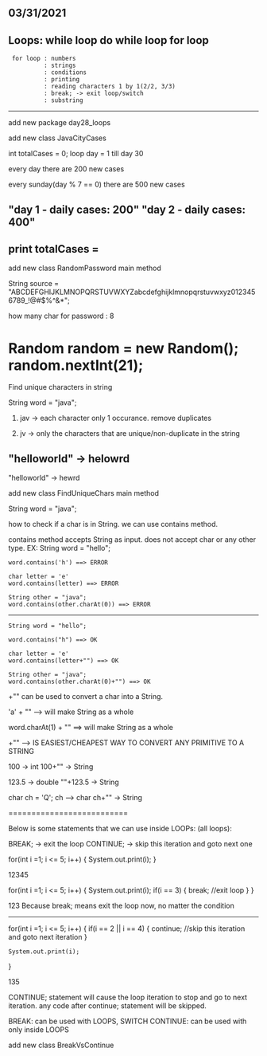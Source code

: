 
03/31/2021
----------

Loops: while loop
do while loop
for loop
---------

	 for loop : numbers
	 		  : strings
	 		  : conditions
	 		  : printing
	 		  : reading characters 1 by 1(2/2, 3/3)
	 		  : break; -> exit loop/switch
	 		  : substring
---------------------------------------------

add new package day28_loops

add new class JavaCityCases

int totalCases = 0;
loop day = 1 till day 30

every day there are 200 new cases

every sunday(day % 7 == 0) there are 500 new cases

"day 1 - daily cases: 200"
"day 2 - daily cases: 400"
--------------

print totalCases =
--------------------------


add new class RandomPassword
main method

String source = "ABCDEFGHIJKLMNOPQRSTUVWXYZabcdefghijklmnopqrstuvwxyz0123456789_!@#$%^&*";

how many char for password : 8

Random random = new Random();
random.nextInt(21);
===========================================

Find unique characters in string

String word = "java";

1) jav -> each character only 1 occurance. remove duplicates

2) jv -> only the characters that are unique/non-duplicate in the string


"helloworld" -> helowrd
----------------------------------
"helloworld" -> hewrd


add new class FindUniqueChars
main method

String word = "java";

how to check if a char is in String.
we can use contains method.

contains method accepts String as input. does not accept char or any other type.
EX:
String word = "hello";

	word.contains('h') ==> ERROR

	char letter = 'e'
	word.contains(letter) ==> ERROR

	String other = "java";
	word.contains(other.charAt(0)) ==> ERROR
--------------------------------------------

	String word = "hello";

	word.contains("h") ==> OK

	char letter = 'e'
	word.contains(letter+"") ==> OK

	String other = "java";
	word.contains(other.charAt(0)+"") ==> OK

+"" can be used to convert a char into a String.

'a' + "" --> will make String as a whole

word.charAt(1) + "" ==> will make String as a whole

+"" --> IS EASIEST/CHEAPEST WAY TO CONVERT ANY PRIMITIVE TO A STRING

100 -> int
100+"" -> String

123.5 -> double
""+123.5 -> String

char ch = 'Q';
ch --> char
ch+"" -> String

==========================

Below is some statements that we can use inside LOOPs: (all loops):

BREAK; -> exit the loop
CONTINUE; -> skip this iteration and goto next one

for(int i =1; i <= 5; i++) {
System.out.print(i);
}

12345


for(int i =1; i <= 5; i++) {
System.out.print(i);
if(i == 3) {
break; //exit loop
}
}

123
Because break; means exit the loop now, no matter the condition

-------------------------------------------------
for(int i =1; i <= 5; i++) {
if(i == 2 || i == 4) {
continue; //skip this iteration and goto next iteration
}

	System.out.print(i);
}

135

CONTINUE; statement will cause the loop iteration to stop and go to next iteration. any code after continue; statement will be skipped.

BREAK: can be used with LOOPS, SWITCH
CONTINUE: can be used with only inside LOOPS

add new class BreakVsContinue
